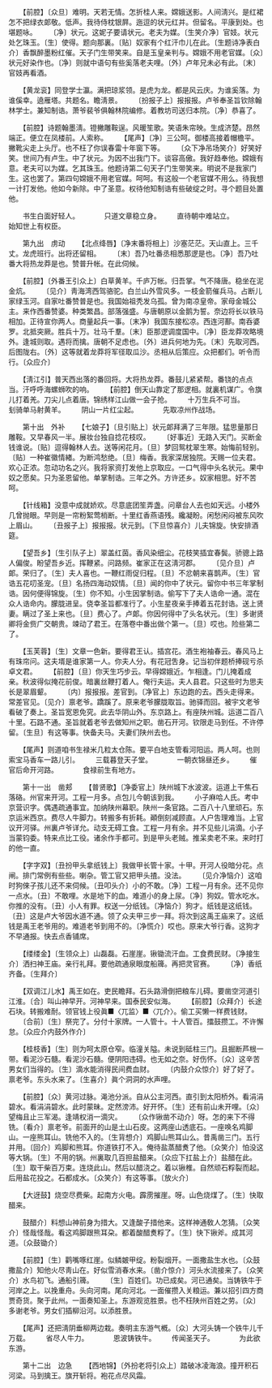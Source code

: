 <!-- { "loadSidebar": true } -->
　　【前腔】〔众旦〕难明。天若无情。怎折桂人来。嫦娥送影。人间淸兴。是红裙怎不把绿衣郞敬。低声。我待侍枕银屛。迤逗的状元红并。但留名。平康到处。也堪题咏。 
　　〔净〕状元。这妮子要请状元。老夫为媒。〔生笑介净〕官妓。状元处乞珠玉。〔生〕使得。题向那裏。〔贴〕奴家有个红汗巾儿在此。〔生题诗净表白介〕香飘醉墨粉红催。天子门生带笑来。自是玉皇亲判与。嫦娥不用老官媒。〔众〕状元好染作也。〔净〕则就中语句有些奚落老夫哩。〔外〕卢年兄未必有此。〔末〕官妓再看酒。 

　　【黄龙衮】同登学士瀛。满把琼浆领。是虎为龙。都是风云庆。为谁奚落。为谁傒幸。遶雁塔。共题名。瞻淸景。 
　　〔扮报子上〕报报报。卢爷奉圣旨钦除翰林学士。兼知制诰。萧爷裴爷俱翰林院编修。着教坊司送归本院。〔净〕恭喜了。 

　　【前腔】诗题翰墨淸。镫撇雕鞍逞。风暖笙歌。笑语朱帘映。生成济楚。昂然端正。便立在凤楼前。人索称。 
　　【尾声】〔净〕三公呵。御楼高接着帽檐平。撇靴尖走上头厅。也不枉了你误春雷十年窗下等。 
　　〔众下净吊场笑介〕好笑好笑。世间乃有卢生。中了状元。为因不出我门下。谈容高傲。我好趋奉他。嫦娥有意。老夫可以为媒。乞其珠玉。他题诗第二句天子门生带笑来。明说不是我家门生。这也罢了。第四句嫦娥不用老官媒。呵呵。有这般一个老官媒不用么。待我想一计打发他。他如今新除。中了圣意。权待他知制诰有些破绽之时。寻个题目处置他。 

　　书生白面好轻人。　　　　只道文章稳立身。 
　　直待朝中难站立。　　　　始知世上有权臣。 

　　第九出　虏动 
　　【北点绛唇】〔净末番将相上〕沙塞茫茫。天山直上。三千丈。龙虎班行。出将还留相。 
　　〔末〕吾乃吐番丞相悉那逻是也。〔净〕吾乃吐番大将热龙莽是也。赞普升帐。在此伺候。 

　　【前腔】〔外番王引众上〕白草黄羊。千庐万帐。归吾掌。气不降唐。稳坐在泥金炕。 
　　〔见介〕靑海湾西驾骆驼。白兰山外雪风多。一枝金箭催兵马。占断儿家绿玉河。自家吐番赞普是也。我国始祖秃发乌孤。曾为南凉皇帝。家母金城公主。来作西番赞婆。种类繁昌。部落强盛。与唐朝原以金鹅为誓。奈边将长以铁马相加。正待宣你两人。商量起兵一事。〔末净〕我国东接松凉。西连河鄯。南呑婆罗。北抵突厥。胜兵十万。壮马千羣。〔末〕臣那逻调度国中。〔净〕臣龙莽攻略境外。逢城则取。遇将而擒。唐朝不足虑也。〔外〕进兵何地为先。〔末〕先取河西。后图陇右。〔外〕这等就着龙莽将军径取瓜沙。丞相从后策应。众把都们。听令而行。〔众应介〕 

　　【淸江引】普天西出落的番回将。大将热龙莽。番鼓儿紧紧帮。番铙的点点当。汗呼呼海螺蛳吹的响。 
　　【前腔】倒天山靠定了那逻相。就裏机谋广。令旗儿打着羌。刀尖儿点着唐。锦绣样江山做一会子抢。 
　　十万生兵不可当。　　　　刬骑单马射黄羊。 
　　阴山一片红尘起。　　　　先取凉州作战场。 

　　第十出　外补 
　　【七娘子】〔旦引贴上〕状元郞拜满了三年限。猛思量那日雕鞍。又早春风一半。展妆台独自捻花枝叹。 
　　〔好事近〕无路入天门。买断金钱谁说。〔贴〕逗得翰林人去。送等闲花月。〔旦〕梦回鸳枕翠生寒。始悔前轻别。〔贴〕一种崔徽情緖。为断鸿愁绝。〔旦〕梅香。我家深居独院。天赐一位夫君。欢心正浓。忽动功名之兴。我将家资打发他上京取应。一口气得中头名状元。果中奴之愿矣。只为圣恩留他。单掌制诰。三年之外。方许还乡。奴家相思。好不苦呵。 

　　【针线箱】没意中成就娇欢。尽意底团笙弄盏。问章台人去也如天远。小楼外几曾抛眼。早则是一帘粉絮莺梢断。十里红香燕语残。纔凝盼。闲愁闲闷被东风吹上眉山。 
　　〔丑报子上〕报报报。状元到。〔下旦惊喜介〕儿夫锦旋。快安排酒筵。 

　　【望吾乡】〔生引队子上〕翠盖红茵。香风染细尘。花枝笑插宜春鬓。骄骢上路人偏俊。盼望吾乡近。挥鞭紧。问路频。崔家正在这淸河郡。 
　　〔见介旦〕卢郞。荣归了。〔生〕夫人喜也。一鞭红雨促归程。〔旦〕不忿朝来喜鹊声。〔生〕官诰五花叨圣宠。〔旦〕名扬四海动奴情。〔旦〕闻的你中了状元。留你中书三年掌制诰。因何便得锦旋。〔生〕你不知。小生因掌制诰。偷写下了夫人诰命一通。混在众人诰命内。朦胧进呈。侥幸圣旨都准行了。小生星夜亲手捧着五花封诰。送上贤妻。瞒过了圣上来也。〔旦〕费心了。卢郞。你因何得中了头名状元。〔生〕多谢贤卿将金赀广交朝贵。竦动了君王。在落卷中番出做个第一。〔旦〕哎也。险些第二了。 

　　【玉芙蓉】〔生〕文章一色新。要得君王认。插宫花。酒生袍袖春云。春风马上有珠帘问。这夫壻是谁家第一人。你夫人分。有花冠吿身。记当初伴题桥捧砚亏杀卓文君。 
　　【前腔】〔旦〕你天生巧步云。早得嫦娥近。乍相逢。门儿掩着成亲。秋波得似掩花前俊。暗裏丝鞭打着人。俺行夫运。夫人县君。只这些时为思夫长是翠眉颦。 
　　〔内〕报报报。差官到。〔净官上〕东边跑的去。西头走得来。常差官见。〔见介〕禀老爷。蹻蹊了。原来老爷朦胧取旨。驰驿而回。被宇文老爷看破了奏上。圣旨宽恩免究。此去华阴山外。东京路上。有座陕州城。运道二百八十里。石路不通。圣旨就着老爷去做知州之职。凿石开河。钦限走马到任。不许停留。〔生旦〕有这等事。快备夫马。夫妻们陕州去也。 

　　【尾声】则道咱书生禄米几粒太仓陈。要平白地支管看河阳运。两人呵。也则索宝马香车一路儿引。 
　　三载暮登天子堂。　　　　一朝衣锦昼还乡。 
　　催官后命开河路。　　　　食禄前生有地方。 

　　第十一出　凿郏 
　　【普贤歌】〔净委官上〕陕州城下水波波。运道上干焦石落硌。州官来开河。工程一月多。点包儿今朝该到我。 
　　小子麻哈人氏。考中京营识字。偶遇疏通事宜。加纳陕州幕职。陕州一条官路。二百八十八里顽石。东京运米西京。费尽人牛脚力。转搬多有折耗。顚倒刻减顾直。人户吿理难当。上官议开河驿。州裏卢爷详允。动支无碍工食。工程一月有余。并不见些儿涓滴。小子当蒙钧委。特来点比工役。诸余作手都可。到是甲头老贼。推呆卖老不来。来时打的他一直。 

　　【字字双】〔丑扮甲头拿纸钱上〕我做甲长管十家。十甲。开河人役暗分花。点闸。排门常例有些些。喇杂。管工官又把甲头揸。没法。 
　　〔见介净恼介〕这咱时狗倈子孩儿还不来伺候。〔丑叩头介〕小的不敢。〔净〕工程一月有余。还不见你一点水。〔丑〕不敢哩。水是地下的血。难道小的身上尿。〔净〕狗奴。管水吃水。你推的没有。〔丑〕小人有罪。权送一分纸钱。〔净恼介〕狗才。纸钱是这纸钱。〔丑〕这是卢大爷因水道不通。领了众夫甲三步一拜。将次到这禹王庙来了。这纸钱是禹王老爷用的。难道老爷到用不的。〔净慌介〕哎也。原来大爷行香。这狗才不早通报。快去点香铺席。 

　　【缕缕金】〔生领众上〕山磊磊。石崖崖。锹锄流汗血。工食费民财。〔净接生介〕洒扫神王庙。亲行礼拜。要他疏通泉眼度船簰。再把灵官赛。 
　　〔净〕香纸齐备。〔生拜介〕 

　　【双调江儿水】禹王如在。吏民瞻拜。石头路滑倒把粮车儿碍。要凿空河道引江淮。〔合〕叫山神早开。河神早来。国泰民安似海。 
　　【前腔】〔众拜介〕长途石块。转搬难耐。领官钱上役眞■〈兀监〉■〈兀介〉。偷工买懒一样费钱财。 
　　〔合前〕〔生〕祭完了。分付十家牌。一人管十。十人管百。擂鼓攒工。不许懈怠。〔众应介内鼓外作介〕 

　　【桂枝香】〔生〕则为呵太原仓窄。临潼关隘。未说到砥柱三门。且掘断芦根一带。看泥沙石髓。看泥沙石髓。便阴阳违碍。也无如之奈。好伤怀。〔众〕这辛苦男女们当得的。〔生〕滴水能消得民间费血财。 
　　〔内鼓介众惊介〕好了好了。禀老爷。东头水来了。〔生喜介〕眞个洞洞的水声哩。 

　　【前腔】〔众〕黄河过脉。渑池分派。自从公主河西。直引到太阳桥外。看涓涓碧水。看涓涓碧水。此时蒙昧。定然滂沛。好开怀。〔生〕还有前山未开哩。〔众〕望梅且止三军渴。逢靖权消一滴灾。 
　　〔众作锹凿不动介〕呀。怎的来下不得铣。〔看介〕禀老爷。前面开的山是土山石皮。这两座山透底石。一座唤名鸡脚山。一座熊耳山。铣他不入的。〔生背想介〕鸡脚山熊耳山么。昔禹凿三门。五行并用。〔回介〕鸡脚和熊耳。你道铁打不入。俺待盐蒸醋煑了他。〔众笑介〕怕没这等大锅。〔生〕不用的锅。州裏取几百担盐醋来。〔众应下扛盐上介〕盐醋在此。〔生〕取干柴百万束。连烧此山。然后以醋浇之。着以锹椎。自然顽石粰裂而起。后用盐花投之。石都成水。〔众笑介〕有这等事。〔放火介〕 

　　【大迓鼓】烧空尽费柴。起南方火电。霹雳摧崖。呀。山色烧煤了。〔生〕快取醋来。 

　　鼓醋介〕料想山神前身为措大。又逢酸子措他来。这样神通敎人怎猜。〔众笑介〕怪哉怪哉。看这鸡脚跟熊耳朶。都着酸醋煑粰了。〔生〕快下锹斧。成其河道。〔众鼓锄介〕 

　　【前腔】〔生〕鹳嘴啄红崖。似鳞皴甲绽。粉裂烟开。一面撒盐生水也。〔众鼓撒盐介〕知他火尽靑山在。好似雪消春水来。〔凿介惊介〕河头水流接来了。〔众笑介〕水鸟初飞。通船引簰。 
　　〔生〕百姓们。功已成矣。河已通矣。当铸铁牛于河岸之上。以挽重舟。头向河南。尾向河北。一面催攒入关粮运。兼以招引四方商贾奇货。聚于此州。一面奏知圣上。东游观览胜景。也不枉陕州百姓之劳。〔众〕多谢老爷。男女们插柳沿河。以添胜景。 

　　【尾声】还把淸阴垂柳两边栽。奏明主东游气槪。〔众〕大河头铸一个铁牛儿千万载。 
　　省尽人牛力。　　　　恩波铸铁牛。 
　　传闻圣天子。　　　　为此欲东游。 

　　第十二出　边急 
　　【西地锦】〔外扮老将引众上〕踏破冰凌海浪。撞开积石河梁。马到擒王。旗开斩将。袍花点尽风霜。 
